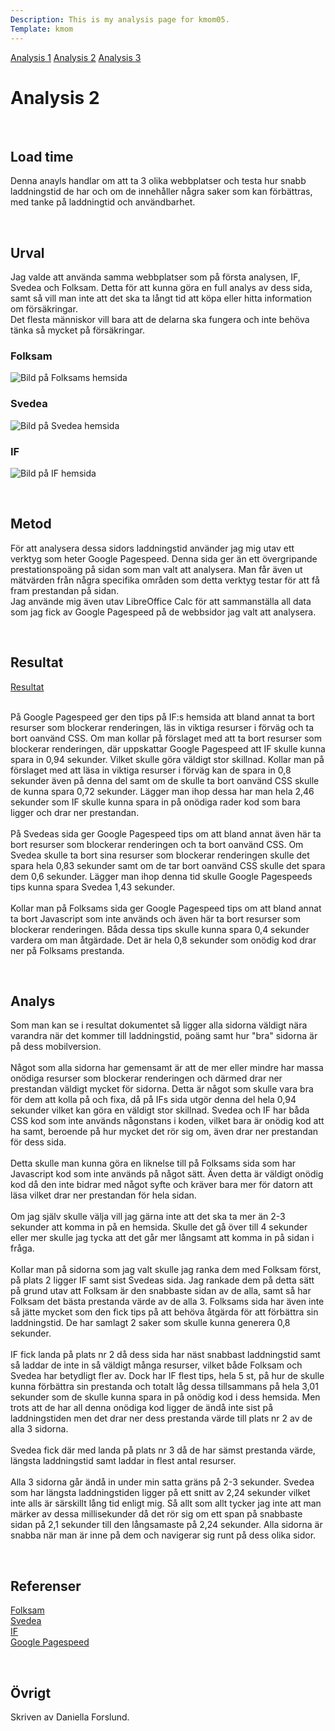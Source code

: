 ```yaml
---
Description: This is my analysis page for kmom05.
Template: kmom
---
```


<div class="kmom-nav kmom menu" id="my-nav">
<a href="javascript:void(0);" class="iconen" onclick="kmomNavbar()" aria-label="Report">
    <i class="fa fa-bars farg"></i>
</a>
<a href="01_colors" aria-label="Report">Analysis 1</a>
<a href="02_load" aria-label="Report">Analysis 2</a>
<a href="03_design_principles" aria-label="Report">Analysis 3</a>
</div>

<div class="kmom">
<h1>Analysis 2</h1>
<br>
<h2>Load time</h2>
<p>
Denna anayls handlar om att ta 3 olika webbplatser och testa hur snabb laddningstid de har och om de innehåller några saker som kan förbättras, med tanke på laddningtid och användbarhet.
</p>
<br>
<h2>Urval</h2>
<p>
Jag valde att använda samma webbplatser som på första analysen, IF, Svedea och Folksam. Detta för att kunna göra en full analys av dess sida, samt så vill man inte att det ska ta långt tid att köpa eller hitta information om försäkringar. 
<br>Det flesta människor vill bara att de delarna ska fungera och inte behöva tänka så mycket på försäkringar.
<h3>Folksam</h3>

<img src="../assets/img/analysis/folksam.jpg" alt="Bild på Folksams hemsida"><br>
<h3>Svedea</h3>

<img src="../assets/img/analysis/svedea.jpg" alt="Bild på Svedea hemsida"><br>
<h3>IF</h3>

<img src="../assets/img/analysis/if.jpg" alt="Bild på IF hemsida"><br>
</p>
<br>
<h2>Metod</h2>
<p>
För att analysera dessa sidors laddningstid använder jag mig utav ett verktyg som heter Google Pagespeed. Denna sida ger än ett övergripande prestationspoäng på sidan som man valt att analysera. Man får även ut mätvärden från några specifika områden som detta verktyg testar för att få fram prestandan på sidan.
<br>
Jag använde mig även utav LibreOffice Calc för att sammanställa all data som jag fick av Google Pagespeed på de webbsidor jag valt att analysera.
</p>
<br>
<h2>Resultat</h2>
<a href="%base_url%/assets/doc/laddningstid-analys2.pdf" target="_blank">Resultat</a>
<br><br>
<p>
På Google Pagespeed ger den tips på IF:s hemsida att bland annat ta bort resurser som blockerar renderingen, läs in viktiga resurser i förväg och ta bort oanvänd CSS. Om man kollar på förslaget med att ta bort resurser som blockerar renderingen, där uppskattar Google Pagespeed att IF skulle kunna spara in 0,94 sekunder. Vilket skulle göra väldigt stor skillnad. Kollar man på förslaget med att läsa in viktiga resurser i förväg kan de spara in 0,8 sekunder även på denna del samt om de skulle ta bort oanvänd CSS skulle de kunna spara 0,72 sekunder. Lägger man ihop dessa har man hela 2,46 sekunder som IF skulle kunna spara in på onödiga rader kod som bara ligger och drar ner prestandan.
<br><br>
På Svedeas sida ger Google Pagespeed tips om att bland annat även här ta bort resurser som blockerar renderingen och ta bort oanvänd CSS. Om Svedea skulle ta bort sina resurser som blockerar renderingen skulle det spara hela 0,83 sekunder samt om de tar bort oanvänd CSS skulle det spara dem 0,6 sekunder. Lägger man ihop denna tid skulle Google Pagespeeds tips kunna spara Svedea 1,43 sekunder.
<br><br>
Kollar man på Folksams sida ger Google Pagespeed tips om att bland annat ta bort Javascript som inte används och även här ta bort resurser som blockerar renderingen. Båda dessa tips skulle kunna spara 0,4 sekunder vardera om man åtgärdade. Det är hela 0,8 sekunder som onödig kod drar ner på Folksams prestanda.
</p>
<br>
<h2>Analys</h2>
<p>
Som man kan se i resultat dokumentet så ligger alla sidorna väldigt nära varandra när det kommer till laddningstid, poäng samt hur "bra" sidorna är på dess mobilversion.
<br><br>
Något som alla sidorna har gemensamt är att de mer eller mindre har massa onödiga resurser som blockerar renderingen och därmed drar ner prestandan väldigt mycket för sidorna. Detta är något som skulle vara bra för dem att kolla på och fixa, då på IFs sida utgör denna del hela 0,94 sekunder vilket kan göra en väldigt stor skillnad. Svedea och IF har båda CSS kod som inte används någonstans i koden, vilket bara är onödig kod att ha samt, beroende på hur mycket det rör sig om, även drar ner prestandan för dess sida.
<br><br>
Detta skulle man kunna göra en liknelse till på Folksams sida som har Javascript kod som inte används på något sätt. Även detta är väldigt onödig kod då den inte bidrar med något syfte och kräver bara mer för datorn att läsa vilket drar ner prestandan för hela sidan.
<br><br>
Om jag själv skulle välja vill jag gärna inte att det ska ta mer än 2-3 sekunder att komma in på en hemsida. Skulle det gå över till 4 sekunder eller mer skulle jag tycka att det går mer långsamt att komma in på sidan i fråga.
<br><br>
Kollar man på sidorna som jag valt skulle jag ranka dem med Folksam först, på plats 2 ligger IF samt sist Svedeas sida. Jag rankade dem på detta sätt på grund utav att Folksam är den snabbaste sidan av de alla, samt så har Folksam det bästa prestanda värde av de alla 3. Folksams sida har även inte så jätte mycket som den fick tips på att behöva åtgärda för att förbättra sin laddningstid. De har samlagt 2 saker som skulle kunna generera 0,8 sekunder.
<br><br>
IF fick landa på plats nr 2 då dess sida har näst snabbast laddningstid samt så laddar de inte in så väldigt många resurser, vilket både Folksam och Svedea har betydligt fler av. Dock har IF flest tips, hela 5 st, på hur de skulle kunna förbättra sin prestanda och totalt låg dessa tillsammans på hela 3,01 sekunder som de skulle kunna spara in på onödig kod i dess hemsida. Men trots att de har all denna onödiga kod ligger de ändå inte sist på laddningstiden men det drar ner dess prestanda värde till plats nr 2 av de alla 3 sidorna.
<br><br>
Svedea fick där med landa på plats nr 3 då de har sämst prestanda värde, längsta laddningstid samt laddar in flest antal resurser.
<br><br>
Alla 3 sidorna går ändå in under min satta gräns på 2-3 sekunder. Svedea som har längsta laddningstiden ligger på ett snitt av 2,24 sekunder vilket inte alls är särskillt lång tid enligt mig. Så allt som allt tycker jag inte att man märker av dessa millisekunder då det rör sig om ett span på snabbaste sidan på 2,1 sekunder till den långsamaste på 2,24 sekunder. Alla sidorna är snabba när man är inne på dem och navigerar sig runt på dess olika sidor.
</p>
<br>
<h2>Referenser</h2>
<p>
<a href="https://www.folksam.se/">Folksam</a>
<br>
<a href="https://www.svedea.se/">Svedea</a>
<br>
<a href="https://www.if.se/privat">IF</a>
<br>
<a href="https://developers.google.com/speed/pagespeed/insights/">Google Pagespeed</a>
</p>
<br>
<h2>Övrigt</h2>
<p>
Skriven av Daniella Forslund.
</p>
</div>
